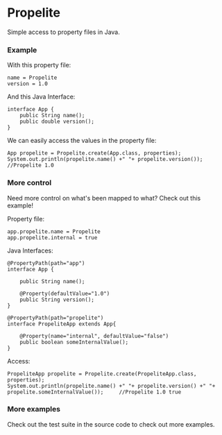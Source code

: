 Propelite
=========

Simple access to property files in Java.

### Example

With this property file:

	name = Propelite
	version = 1.0
	
And this Java Interface:

	interface App {
		public String name();
		public double version();
	}
	
We can easily access the values in the property file:

	App propelite = Propelite.create(App.class, properties);
	System.out.println(propelite.name() +" "+ propelite.version());		//Propelite 1.0
	
### More control

Need more control on what's been mapped to what? Check out this example!

Property file:

	app.propelite.name = Propelite
	app.propelite.internal = true
	
Java Interfaces:

	@PropertyPath(path="app")
	interface App {
	
		public String name();
		
		@Property(defaultValue="1.0")
		public String version();
	}
	
	@PropertyPath(path="propelite")
	interface PropeliteApp extends App{
	
		@Property(name="internal", defaultValue="false")
		public boolean someInternalValue();
	}
	
Access:

	PropeliteApp propelite = Propelite.create(PropeliteApp.class, properties);
	System.out.println(propelite.name() +" "+ propelite.version() +" "+ propelite.someInternalValue());		//Propelite 1.0 true
	
### More examples

Check out the test suite in the source code to check out more examples.
